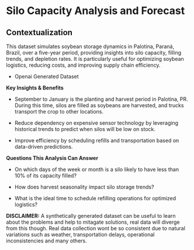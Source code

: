 # Silo Capacity Analysis and Forecast

## Contextualization
This dataset simulates soybean storage dynamics in Palotina, Paraná, Brazil, over a five-year period, providing insights into silo capacity, filling trends, and depletion rates. It is particularly useful for optimizing soybean logistics, reducing costs, and improving supply chain efficiency.

* Openai Generated Dataset

**Key Insights & Benefits**

* September to January is the planting and harvest period in Palotina, PR. During this time, silos are filled as soybeans are harvested, and trucks transport the crop to other locations.

* Reduce dependency on expensive sensor technology by leveraging historical trends to predict when silos will be low on stock.

* Improve efficiency by scheduling refills and transportation based on data-driven predictions.

**Questions This Analysis Can Answer**

* On which days of the week or month is a silo likely to have less than 10% of its capacity filled?

* How does harvest seasonality impact silo storage trends?

* What is the ideal time to schedule refilling operations for optimized logistics?

**DISCLAIMER:** A synthetically generated dataset can be useful to learn about the problems and help to mitagate solutions, real data will diverge from this though. Real data collection wont be so consistent due to natural variations such as weather, transportation delays, operational inconsistencies and many others.
